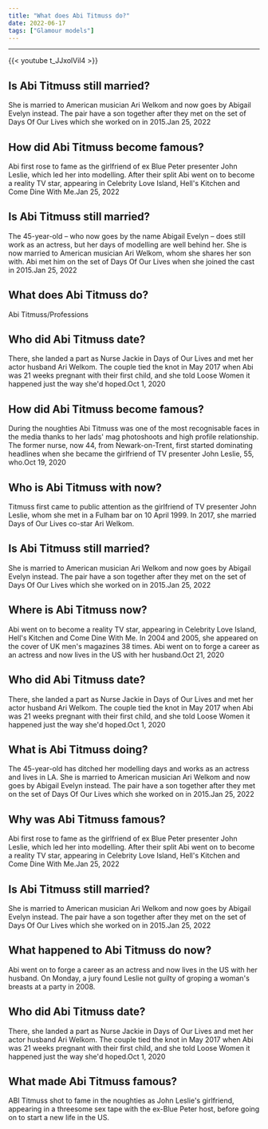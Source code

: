 ```yaml
---
title: "What does Abi Titmuss do?"
date: 2022-06-17
tags: ["Glamour models"]
---
```


---
{{< youtube t_JJxolVil4 >}}
## Is Abi Titmuss still married?
She is married to American musician Ari Welkom and now goes by Abigail Evelyn instead. The pair have a son together after they met on the set of Days Of Our Lives which she worked on in 2015.Jan 25, 2022

## How did Abi Titmuss become famous?
Abi first rose to fame as the girlfriend of ex Blue Peter presenter John Leslie, which led her into modelling. After their split Abi went on to become a reality TV star, appearing in Celebrity Love Island, Hell's Kitchen and Come Dine With Me.Jan 25, 2022

## Is Abi Titmuss still married?
The 45-year-old – who now goes by the name Abigail Evelyn – does still work as an actress, but her days of modelling are well behind her. She is now married to American musician Ari Welkom, whom she shares her son with. Abi met him on the set of Days Of Our Lives when she joined the cast in 2015.Jan 25, 2022

## What does Abi Titmuss do?
Abi Titmuss/Professions

## Who did Abi Titmuss date?
There, she landed a part as Nurse Jackie in Days of Our Lives and met her actor husband Ari Welkom. The couple tied the knot in May 2017 when Abi was 21 weeks pregnant with their first child, and she told Loose Women it happened just the way she'd hoped.Oct 1, 2020

## How did Abi Titmuss become famous?
During the noughties Abi Titmuss was one of the most recognisable faces in the media thanks to her lads' mag photoshoots and high profile relationship. The former nurse, now 44, from Newark-on-Trent, first started dominating headlines when she became the girlfriend of TV presenter John Leslie, 55, who.Oct 19, 2020

## Who is Abi Titmuss with now?
Titmuss first came to public attention as the girlfriend of TV presenter John Leslie, whom she met in a Fulham bar on 10 April 1999. In 2017, she married Days of Our Lives co-star Ari Welkom.

## Is Abi Titmuss still married?
She is married to American musician Ari Welkom and now goes by Abigail Evelyn instead. The pair have a son together after they met on the set of Days Of Our Lives which she worked on in 2015.Jan 25, 2022

## Where is Abi Titmuss now?
Abi went on to become a reality TV star, appearing in Celebrity Love Island, Hell's Kitchen and Come Dine With Me. In 2004 and 2005, she appeared on the cover of UK men's magazines 38 times. Abi went on to forge a career as an actress and now lives in the US with her husband.Oct 21, 2020

## Who did Abi Titmuss date?
There, she landed a part as Nurse Jackie in Days of Our Lives and met her actor husband Ari Welkom. The couple tied the knot in May 2017 when Abi was 21 weeks pregnant with their first child, and she told Loose Women it happened just the way she'd hoped.Oct 1, 2020

## What is Abi Titmuss doing?
The 45-year-old has ditched her modelling days and works as an actress and lives in LA. She is married to American musician Ari Welkom and now goes by Abigail Evelyn instead. The pair have a son together after they met on the set of Days Of Our Lives which she worked on in 2015.Jan 25, 2022

## Why was Abi Titmuss famous?
Abi first rose to fame as the girlfriend of ex Blue Peter presenter John Leslie, which led her into modelling. After their split Abi went on to become a reality TV star, appearing in Celebrity Love Island, Hell's Kitchen and Come Dine With Me.Jan 25, 2022

## Is Abi Titmuss still married?
She is married to American musician Ari Welkom and now goes by Abigail Evelyn instead. The pair have a son together after they met on the set of Days Of Our Lives which she worked on in 2015.Jan 25, 2022

## What happened to Abi Titmuss do now?
Abi went on to forge a career as an actress and now lives in the US with her husband. On Monday, a jury found Leslie not guilty of groping a woman's breasts at a party in 2008.

## Who did Abi Titmuss date?
There, she landed a part as Nurse Jackie in Days of Our Lives and met her actor husband Ari Welkom. The couple tied the knot in May 2017 when Abi was 21 weeks pregnant with their first child, and she told Loose Women it happened just the way she'd hoped.Oct 1, 2020

## What made Abi Titmuss famous?
ABI Titmuss shot to fame in the noughties as John Leslie's girlfriend, appearing in a threesome sex tape with the ex-Blue Peter host, before going on to start a new life in the US.

